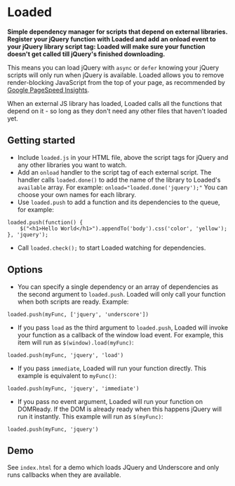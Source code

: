 # Loaded

**Simple dependency manager for scripts that depend on external libraries. Register your jQuery function with Loaded and add an onload event to your jQuery library script tag: Loaded will make sure your function doesn't get called till jQuery's finished downloading.**

This means you can load jQuery with `async` or `defer` knowing your jQuery scripts will only run when jQuery is available. Loaded allows you to remove render-blocking JavaScript from the top of your page, as recommended by [Google PageSpeed Insights](https://developers.google.com/speed/pagespeed/insights/).

When an external JS library has loaded, Loaded calls all the functions that depend on it - so long as they don't need any other files that haven't loaded yet. 

## Getting started

* Include `loaded.js` in your HTML file, above the script tags for jQuery and any other libraries you want to watch.
* Add an `onload` handler to the script tag of each external script. The handler calls `loaded.done()` to add the name of the library to Loaded's `available` array. For example: `onload="loaded.done('jquery');"` You can choose your own names for each library.
* Use `loaded.push` to add a function and its dependencies to the queue, for example: 

```
loaded.push(function() {
	$("<h1>Hello World</h1>").appendTo('body').css('color', 'yellow');
}, 'jquery');
```
* Call `loaded.check();` to start Loaded watching for dependencies.

## Options

* You can specify a single dependency or an array of dependencies as the second argument to `loaded.push`. Loaded will only call your function when both scripts are ready. Example:

```loaded.push(myFunc, ['jquery', 'underscore'])```

* If you pass `load` as the third argument to `loaded.push`, Loaded will invoke your function as a callback of the window load event. For example, this item will run as `$(window).load(myFunc)`:

```loaded.push(myFunc, 'jquery', 'load')```

* If you pass `immediate`, Loaded will run your function directly. This example is equivalent to `myFunc()`:
 
```loaded.push(myFunc, 'jquery', 'immediate')```

* If you pass no event argument, Loaded will run your function on DOMReady. If the DOM is already ready when this happens jQuery will run it instantly. This example will run as `$(myFunc)`:

```loaded.push(myFunc, 'jquery')```


## Demo

See `index.html` for a demo which loads JQuery and Underscore and only runs callbacks when they are available.
